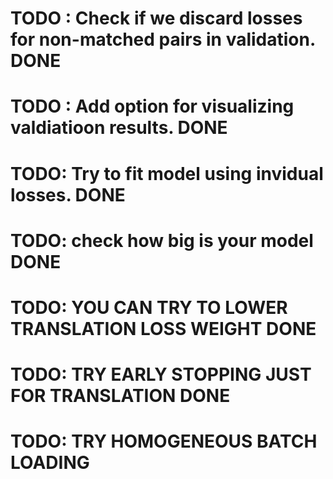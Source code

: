 # TODO : Check if we discard losses for non-matched pairs in validation. DONE
# TODO : Add option for visualizing valdiatioon results. DONE
# TODO: Try to fit model using invidual losses. DONE
# TODO: check how big is your model DONE
# TODO: YOU CAN TRY TO LOWER TRANSLATION LOSS WEIGHT DONE
# TODO: TRY EARLY STOPPING JUST FOR TRANSLATION DONE
# TODO: TRY HOMOGENEOUS BATCH LOADING 

